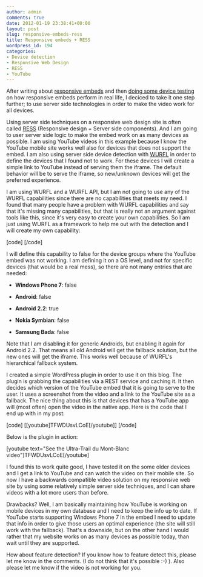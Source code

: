 ```yaml
---
author: admin
comments: true
date: 2012-01-19 23:38:41+00:00
layout: post
slug: responsive-embeds-ress
title: Responsive embeds + RESS
wordpress_id: 194
categories:
- Device detection
- Responsive Web Design
- RESS
- YouTube
---
```


After writing about [responsive embeds](http://amobil.se/2011/11/responsive-embeds/) and then [doing some device testing](http://amobil.se/2011/12/responsive-embeds-device-testing/) on how responsive embeds perform in real life, I deciced to take it one step further; to use server side technologies in order to make the video work for all devices. 


<!-- more -->



Using server side techniques on a responsive web design site is often called [RESS](http://www.lukew.com/ff/entry.asp?1392) (Responsive design + Server side components). And I am going to user server side logic to make the embed work on as many devices as possible. I am using YouTube videos in this example because I know the YouTube mobile site works well also for devices that does not support the embed. I am also using server side device detection with [WURFL](http://scientiamobile.com) in order to define the devices that I found not to work. For these devices I will create a simple link to YouTube instead of serving them the iframe. The default behavior will be to serve the iframe, so new/unknown devices will get the preferred experience.





I am using WURFL and a WURFL API, but I am not going to use any of the WURFL capabilities since there are no capabilities that meets my need. I found that many people have a problem with WURFL capabilities and say that it's missing many capabilities, but that is really not an argument against tools like this, since it's very easy to create your own capabilities. So I am just using WURFL as a framework to help me out with the detection and I will create my own capability:

[code]
<group id="third_party">
    <capability name="youtube_embed" value="false"/>
</group>
[/code]



I will define this capability to false for the device groups where the YouTube embed was not working. I am defining it on a OS level, and not for specific devices (that would be a real mess), so there are not many entries that are needed:







  * **Windows Phone 7**: false


  * **Android**: false


  * **Android 2.2**: true


  * **Nokia Symbian**: false


  * **Samsung Bada**: false





Note that I am disabling it for generic Androids, but enabling it again for Android 2.2. That means all old Android will get the fallback solution, but the new ones will get the iframe. This works well because of WURFL's hierarchical fallback system.





I created a simple WordPress plugin in order to use it on this blog. The plugin is grabbing the capabilities via a REST service and caching it. It then decides which version of the YouTube embed that it is going to serve to the user. It uses a screenshot from the video and a link to the YouTube site as a fallback. The nice thing about this is that devices that has a YouTube app will (most often) open the video in the native app. Here is the code that I end up with in my post:



[code]
[[youtube]TFWDUsvLCoE[/youtube]]
[/code]



Below is the plugin in action: 






[youtube text="See the Ultra-Trail du Mont-Blanc video"]TFWDUsvLCoE[/youtube]







I found this to work quite good, I have tested it on the some older devices and I get a link to YouTube and can watch the video on their mobile site. So now I have a backwards compatible video solution on my responsive web site by using some relatively simple server side techniques, and I can share videos with a lot more users than before.






Drawbacks? Well, I am basically maintaining how YouTube is working on mobile devices in my own database and I need to keep the info up to date. If YouTube starts supporting Windows Phone 7 in the embed I need to update that info in order to give those users an optimal experience (the site will still work with the fallback). That's a downside, but on the other hand I would rather that my website works on as many devices as possible today, than wait until they are supported. 






How about feature detection? If you know how to feature detect this, please let me know in the comments. (I do not think that it's possible :-) ). Also please let me know if the video is not working for you.



